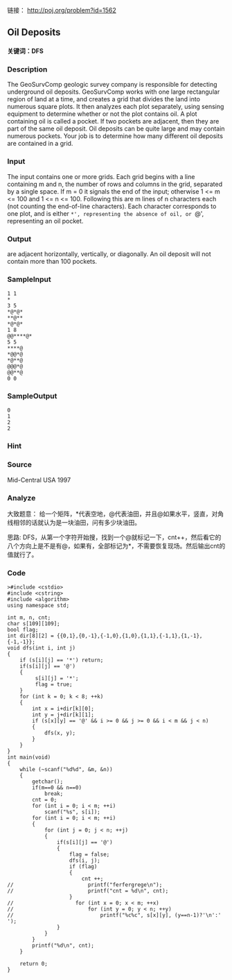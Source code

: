 链接： http://poj.org/problem?id=1562

## Oil Deposits

#### 关键词：DFS

### Description

The GeoSurvComp geologic survey company is responsible for detecting underground oil deposits. GeoSurvComp works with one large rectangular region of land at a time, and creates a grid that divides the land into numerous square plots. It then analyzes each plot separately, using sensing equipment to determine whether or not the plot contains oil. A plot containing oil is called a pocket. If two pockets are adjacent, then they are part of the same oil deposit. Oil deposits can be quite large and may contain numerous pockets. Your job is to determine how many different oil deposits are contained in a grid.

### Input

The input contains one or more grids. Each grid begins with a line containing m and n, the number of rows and columns in the grid, separated by a single space. If m = 0 it signals the end of the input; otherwise 1 <= m <= 100 and 1 <= n <= 100. Following this are m lines of n characters each (not counting the end-of-line characters). Each character corresponds to one plot, and is either `*', representing the absence of oil, or `@', representing an oil pocket. 


### Output

are adjacent horizontally, vertically, or diagonally. An oil deposit will not contain more than 100 pockets.

### SampleInput

```
1 1
*
3 5
*@*@*
**@**
*@*@*
1 8
@@****@*
5 5 
****@
*@@*@
*@**@
@@@*@
@@**@
0 0
```

### SampleOutput

```
0
1
2
2
```

### Hint

### Source

Mid-Central USA 1997

### Analyze

大致题意： 给一个矩阵，*代表空地，@代表油田，并且@如果水平，竖直，对角线相邻的话就认为是一块油田，问有多少块油田。

思路: DFS，从第一个字符开始搜，找到一个@就标记一下，cnt++，然后看它的八个方向上是不是有@，如果有，全部标记为*，不需要恢复现场。然后输出cnt的值就行了。

### Code

```
>#include <cstdio>  
#include <cstring>  
#include <algorithm>  
using namespace std;  
  
int m, n, cnt;  
char s[109][109];  
bool flag;  
int dir[8][2] = {{0,1},{0,-1},{-1,0},{1,0},{1,1},{-1,1},{1,-1},{-1,-1}};  
void dfs(int i, int j)  
{  
    if (s[i][j] == '*') return;  
    if(s[i][j] == '@')  
    {  
         s[i][j] = '*';  
         flag = true;  
    }  
    for (int k = 0; k < 8; ++k)  
    {  
        int x = i+dir[k][0];  
        int y = j+dir[k][1];  
        if (s[x][y] == '@' && i >= 0 && j >= 0 && i < m && j < n)  
        {  
            dfs(x, y);  
        }  
    }  
}  
int main(void)  
{  
    while (~scanf("%d%d", &m, &n))  
    {  
        getchar();  
        if(m==0 && n==0)  
            break;  
        cnt = 0;  
        for (int i = 0; i < m; ++i)  
            scanf("%s", s[i]);  
        for (int i = 0; i < m; ++i)  
        {  
            for (int j = 0; j < n; ++j)  
            {  
                if(s[i][j] == '@')  
                {  
                    flag = false;  
                    dfs(i, j);  
                    if (flag)  
                    {  
                        cnt ++;  
//                        printf("ferfergrege\n");  
//                        printf("cnt = %d\n", cnt);  
                    }  
//                    for (int x = 0; x < m; ++x)  
//                        for (int y = 0; y < n; ++y)  
//                            printf("%c%c", s[x][y], (y==n-1)?'\n':' ');  
                }  
            }  
        }  
        printf("%d\n", cnt);  
    }  
  
    return 0;  
} 
```